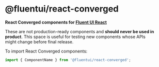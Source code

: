 # @fluentui/react-converged

**React Converged components for [Fluent UI React](https://developer.microsoft.com/en-us/fluentui)**

These are not production-ready components and **should never be used in product**. This space is useful for testing new components whose APIs might change before final release.

To import React Converged components:

```js
import { ComponentName } from '@fluentui/react-converged';
```
